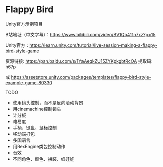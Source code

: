 # Flappy Bird

Unity官方示例项目

B站地址（中文字幕）：<https://www.bilibili.com/video/BV1Qb411n7xz?p=15>

Unity官方：<https://learn.unity.com/tutorial/live-session-making-a-flappy-bird-style-game>

资源链接: <https://pan.baidu.com/s/1YaAeqkZU15ZYKpkgbtRcOA> 提取码: h67p

或 <https://assetstore.unity.com/packages/templates/flappy-bird-style-example-game-80330>

TODO

- 使用镜头控制，而不是反向滚动背景
- 用cinemachine控制镜头
- 计分板
- 难易度
- 手柄、键盘、鼠标控制
- 移动端打包
- 多国语言
- 用RexEngine类包控制动作
- 音效
- 不同角色、颜色、换装、纸娃娃
